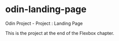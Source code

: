 # odin-landing-page
Odin Project - Project : Landing Page

This is the project at the end of the Flexbox chapter.
